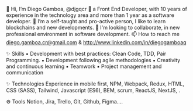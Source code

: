 👋 Hi, I’m Diego Gamboa, @djgqcr
👀 a Front End Developer, with 10 years of experience in the technology area
and more than 1 year as a software developer. 
🌱 I’m a self-taught and pro-active person, I like to learn blockchains and new developments.
💞️ I'm looking to collaborate, in new professional environment in software development.
📫 How to reach me diego.gamboa.cr@gmail.com & http://www.linkedin.com/in/diegogamboaq

✨ Skills
▪️ Development with best practices: Clean Code, TDD, Pair Programming.
▪️ Development following agile methodologies
▪️ Creativity and continuous learning
▪️ Teamwork 
▪️ Project management and communication

✨ Technologies
Experience in mobile first, NPM, Webpack, Redux, HTML, CSS (SASS), Tailwind, Javascript (ES6), BEM, scrum, ReactJS, NextJS, .

⚙️ Tools
Notion, Jira, Trello, Git, Github, Figma....

<!---
djgqcr/djgqcr ✨ ✨ 
--->
